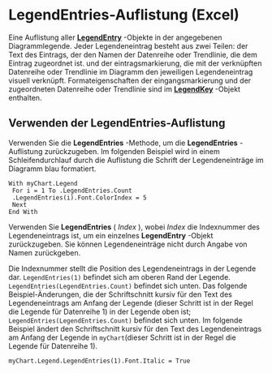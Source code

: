 
# LegendEntries-Auflistung (Excel)

Eine Auflistung aller  **[LegendEntry](a242fdab-ebb4-f5de-04ae-d6b70cea1640.md)** -Objekte in der angegebenen Diagrammlegende. Jeder Legendeneintrag besteht aus zwei Teilen: der Text des Eintrags, der den Namen der Datenreihe oder Trendlinie, die dem Eintrag zugeordnet ist. und der eintragsmarkierung, die mit der verknüpften Datenreihe oder Trendlinie im Diagramm den jeweiligen Legendeneintrag visuell verknüpft. Formateigenschaften der eingangsmarkierung und der zugeordneten Datenreihe oder Trendlinie sind im **[LegendKey](ab90cb64-1f81-dfcb-7542-cba68964acba.md)** -Objekt enthalten.


## Verwenden der LegendEntries-Auflistung

Verwenden Sie die  **LegendEntries** -Methode, um die **LegendEntries** -Auflistung zurückzugeben. Im folgenden Beispiel wird in einem Schleifendurchlauf durch die Auflistung die Schrift der Legendeneinträge im Diagramm blau formatiert.


```
With myChart.Legend 
 For i = 1 To .LegendEntries.Count 
 .LegendEntries(i).Font.ColorIndex = 5 
 Next 
End With
```

Verwenden Sie  **LegendEntries** ( _Index_ ), wobei _Index_ die Indexnummer des Legendeneintrags ist, um ein einzelnes **LegendEntry** -Objekt zurückzugeben. Sie können Legendeneinträge nicht durch Angabe von Namen zurückgeben.

Die Indexnummer stellt die Position des Legendeneintrags in der Legende dar.  `LegendEntries(1)` befindet sich am oberen Rand der Legende. `LegendEntries(LegendEntries.Count)` befindet sich unten. Das folgende Beispiel-Änderungen, die der Schriftschnitt kursiv für den Text des Legendeneintrags am Anfang der Legende (dieser Schritt ist in der Regel die Legende für Datenreihe 1) in der Legende oben ist; `LegendEntries(LegendEntries.Count)` befindet sich unten. Im folgende Beispiel ändert den Schriftschnitt kursiv für den Text des Legendeneintrags am Anfang der Legende in `myChart`(dieser Schritt ist in der Regel die Legende für Datenreihe 1).




```
myChart.Legend.LegendEntries(1).Font.Italic = True
```

